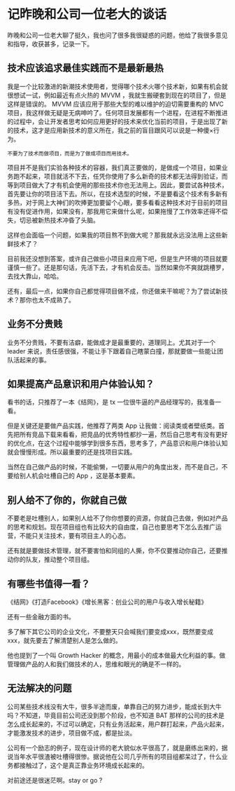 # 记昨晚和公司一位老大的谈话

昨晚和公司一位老大聊了挺久，我也问了很多我很疑惑的问题，他给了我很多意见和指导，收获甚多，记录一下。

## 技术应该追求最佳实践而不是最新最热

我是一个比较激进的新潮技术使用者，觉得哪个技术火哪个技术新，如果有机会就很想试一试，例如最近有点火热的 MVVM ，我就生搬硬套到现在的项目了，但是这样是错误的。 MVVM 应该应用于那些大型的难以维护的迫切需要重构的 MVC 项目，我这样做无疑是无病呻吟了。任何项目发展都有一个进程，在进程不断推进的过程中，会让开发者思考如何应用更好的技术来优化当前的项目，于是出现了新的技术，这才是应用新技术的意义所在，我之前的盲目跟风可以说是一种傻×行为。

```
不要为了技术而做项目，而是为了做成项目而用技术。
```

项目并不是我们实验各种技术的容器，我们真正要做的，是做成一个项目，如果业务跑不起来，项目就活不下去，任凭你使用了多么新奇的技术都无法得到验证，而等到项目做大了才有机会使用的那些技术你也无法用上。因此，要尝试各种技术，首先要让你的项目活下去。所以，在技术选型的时候，不是要看这个技术有多新有多热，对于网上大神们的吹捧更加要留个心眼，要多看看这种技术对于目前的项目有没有促进作用，如果没有，那我用它来做什么呢，如果拖慢了工作效率还得不偿失，切忌被新热技术冲昏了头脑。

这样也会面临一个问题，如果我的项目熬不到做大呢？那我就永远没法用上这些新鲜技术了？

目前我还没想到答案，或许自己做些小项目来应用下吧，但是生产环境的项目就要谨慎一些了。还是那句话，先活下去，才有机会反击。当然如果你不爽就跳槽罗，去找大靠山，哈哈。

还有，最后一点，如果你自己都觉得项目做不成，你还做来干嘛呢？为了尝试新技术？那你也太不成熟了。

## 业务不分贵贱

业务不分贵贱，不要有洁癖，能做成才是最重要的，道理同上。尤其对于一个 leader 来说，责任感很强，不能让手下跟着自己瞎蒙白撞，那就要做一些能让团队活起来的事。

## 如果提高产品意识和用户体验认知？

看书的话，只推荐了一本《结网》，是 tx 一位很牛逼的产品经理写的，我准备一看。

但是关键还是要做产品实践，他推荐了两类 App 让我做：阅读类或者壁纸类。首先把所有竞品下载来看看，把竞品的优秀特性都抄一遍，然后自己思考有没有更好的优化点，在这个过程中能够学到很多东西，思考多了，产品意识和用户体验认知就会慢慢形成。所以最重要的还是找项目实践。

当然在自己做产品的时候，不能偷懒，一切要从用户的角度出发，而不是自己，不要给别人机会吐槽自己的 App ，这是基本要素。

## 别人给不了你的，你就自己做

不要老是吐槽别人，如果别人给不了你你想要的资源，你就自己去做，例如对产品的思考和规划。现在项目组也有比较大的自由度，自己也要思考下怎么去推广运营，不能只关注技术，要有项目主人的心态。

还有就是要做技术管理，就不要害怕和同组的人撕，你不仅要推动你自己，还要推动你的队友，推动整个项目组。

## 有哪些书值得一看？

《结网》《打造Facebook》《增长黑客：创业公司的用户与收入增长秘籍》

还有一些金融方面的书。

多了解下其它公司的企业文化，不要整天只会喊我们要变成xxx，既然要变成xxx，就先要去了解清楚别人是怎么做的。

他也提到了一个叫 Growth Hacker 的概念，用最小的成本做最大化利益的事。做管理做产品的人和我们做技术的人，思维和眼光的确是不一样的。

## 无法解决的问题

公司某些技术线没有大牛，很多半途而废，单靠自己的努力进步，能成长到大牛吗？不知道，毕竟目前公司还没到那个阶段，也不知道 BAT 那样的公司的技术是怎么成长起来的，不过可以确定，只有业务活起来，用户群打起来，产品火起来，才能激发技术的进步，项目做不成，都是扯淡。

公司有一个励志的例子，现在设计师的老大貌似水平很高了，就是磨练出来的，据说当年水平很渣被吐槽得很惨。据说他在公司几乎所有的项目组都呆过了，什么业务都接触过了，这个是真正靠业务环境成长起来的。

对前途还是很迷茫啊。stay or go ?
